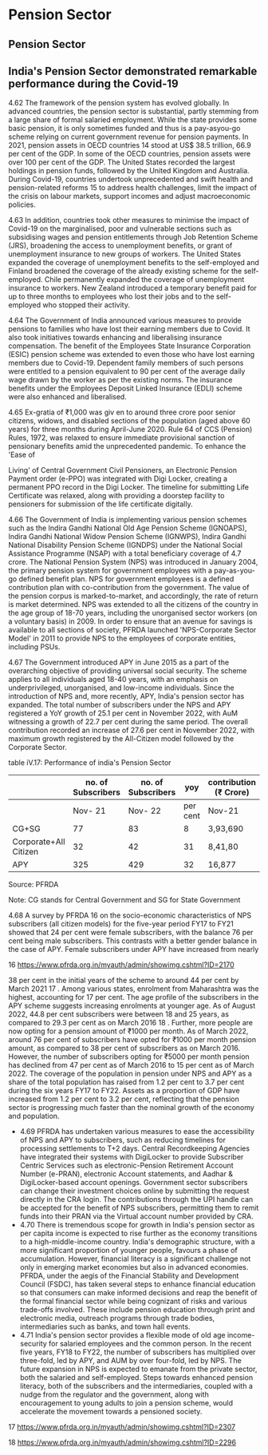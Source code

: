 # Pension Sector

## Pension Sector

## India's Pension Sector demonstrated remarkable performance during the Covid-19

4.62  The framework of the pension system has evolved globally. In advanced countries, the pension sector is substantial, partly stemming from a large share of formal salaried employment. While the state provides some basic pension, it is only sometimes funded and thus is a pay-asyou-go scheme relying on current government revenue for pension payments. In 2021, pension assets in OECD countries 14 stood at US$ 38.5 trillion, 66.9 per cent of the GDP. In some of the OECD countries, pension assets were over 100 per cent of the GDP. The United States recorded the largest holdings in pension funds, followed by the United Kingdom and Australia. During Covid-19, countries undertook unprecedented and swift health and pension-related reforms 15 to address health challenges, limit the impact of the crisis on labour markets, support incomes and adjust macroeconomic policies.

4.63  In  addition,  countries  took  other  measures  to  minimise  the  impact  of  Covid-19  on  the marginalised, poor and vulnerable sections such as subsidising wages and pension entitlements through  Job  Retention  Scheme  (JRS),  broadening  the  access  to  unemployment  benefits,  or grant of unemployment insurance to new groups of workers. The United States expanded the coverage of unemployment benefits to the self-employed and Finland broadened the coverage of the already existing scheme for the self-employed. Chile permanently expanded the coverage of unemployment insurance to workers. New Zealand introduced a temporary benefit paid for up to three months to employees who lost their jobs and to the self-employed who stopped their activity.

4.64  The Government of India announced various measures to provide pensions to families who have lost their earning members due to Covid. It also took initiatives towards enhancing and liberalising insurance compensation. The benefit of the Employees State Insurance Corporation (ESIC) pension scheme was extended to even those who have lost earning members due to Covid-19. Dependent family members of such persons were entitled to a pension equivalent to 90 per cent of the average daily wage drawn by the worker as per the existing norms. The insurance benefits under the Employees Deposit Linked Insurance (EDLI) scheme were also enhanced and liberalised.

4.65  Ex-gratia of ₹1,000 was giv en to around three crore poor senior citizens, widows, and disabled sections of the population (aged above 60 years) for three months during April-June 2020. Rule 64 of CCS (Pension) Rules, 1972, was relaxed to ensure immediate provisional sanction of pensionary benefits amid the unprecedented pandemic. To enhance the 'Ease of

Living' of Central Government Civil Pensioners, an Electronic Pension Payment order (e-PPO) was integrated with Digi Locker, creating a permanent PPO record in the Digi Locker. The timeline for submitting Life Certificate was relaxed, along with providing a doorstep facility to pensioners for submission of the life certificate digitally.

4.66  The Government of India is implementing various pension schemes such as the Indira Gandhi  National  Old  Age  Pension  Scheme  (IGNOAPS),  Indira  Gandhi  National  Widow Pension  Scheme  (IGNWPS),  Indira  Gandhi  National  Disability  Pension  Scheme  (IGNDPS) under the National Social Assistance Programme (NSAP) with a total beneficiary coverage of 4.7 crore. The National Pension System (NPS) was introduced in January 2004, the primary pension system for government employees with a pay-as-you-go defined benefit plan. NPS for government employees is a defined contribution plan with co-contribution from the government. The value of the pension corpus is marked-to-market, and accordingly, the rate of return is market determined. NPS was extended to all the citizens of the country in the age group of 18-70 years, including the unorganised sector workers (on a voluntary basis) in 2009. In order to ensure that an avenue for savings is available to all sections of society, PFRDA launched 'NPS-Corporate Sector Model' in 2011 to provide NPS to the employees of corporate entities, including PSUs.

4.67  The Government introduced APY in June 2015 as a part of the overarching objective of providing universal social security. The scheme applies to all individuals aged 18-40 years, with  an  emphasis  on  underprivileged,  unorganised,  and  low-income  individuals.  Since  the introduction of NPS and, more recently, APY, India's pension sector has expanded. The total number of subscribers under the NPS and APY registered a YoY growth of 25.1 per cent in November 2022, with AuM witnessing a growth of 22.7 per cent during the same period. The overall contribution recorded an increase of 27.6 per cent in November 2022, with maximum growth registered by the All-Citizen model followed by the Corporate Sector.

table iV.17: Performance of india's Pension Sector

|                       | no. of Subscribers   | no. of Subscribers   | yoy      | contribution (₹ Crore)   | contribution (₹ Crore)   | yoy      | aUM (₹ Crore)   | aUM (₹ Crore)   | yoy      |
|-----------------------|----------------------|----------------------|----------|--------------------------|--------------------------|----------|-----------------|-----------------|----------|
|                       | Nov- 21              | Nov- 22              | per cent | Nov-21                   | Nov-22                   | per cent | Nov-21          | Nov-22          | per cent |
| CG+SG                 | 77                   | 83                   | 8        | 3,93,690                 | 4,89,855                 | 24       | 5,55,932        | 6,67,255        | 20       |
| Corporate+All Citizen | 32                   | 42                   | 31       | 8,41,80                  | 1,19,817                 | 42       | 1,07,554        | 1,46,705        | 36       |
| APY                   | 325                  | 429                  | 32       | 16,877                   | 22,437                   | 33       | 19,352          | 24,829          | 28       |

Source: PFRDA

Note: CG stands for Central Government and SG for State Government

4.68  A  survey  by  PFRDA 16 on  the  socio-economic  characteristics  of  NPS  subscribers  (all citizen models) for the five-year period FY17 to FY21 showed that 24 per cent were female subscribers, with the balance 76 per cent being male subscribers. This contrasts with a better gender balance in the case of APY. Female subscribers under APY have increased from nearly

16 https://www.pfrda.org.in/myauth/admin/showimg.cshtml?ID=2170

38 per cent in the initial years of the scheme to around 44 per cent by March 2021 17 . Among various states, enrolment from Maharashtra was the highest, accounting for 17 per cent. The age profile of the subscribers in the APY scheme suggests increasing enrolments at younger age. As of August 2022, 44.8 per cent subscribers were between 18 and 25 years, as compared to 29.3 per cent as on March 2016 18 . Further, more people are now opting for a pension amount of ₹1000 per month. As of March 2022, around 76 per cent of subscribers have opted for ₹1000 per month pension amount, as compared to 38 per cent of subscribers as on March 2016. However, the number of subscribers opting for ₹5000 per month pension has declined from 47 per cent as of March 2016 to 15 per cent as of March 2022. The coverage of the population in pension under NPS and APY as a share of the total population has raised from 1.2 per cent to 3.7 per cent during the six years FY17 to FY22. Assets as a proportion of GDP have increased from 1.2 per cent to 3.2 per cent, reflecting that the pension sector is progressing much faster than the nominal growth of the economy and population.

- 4.69  PFRDA  has  undertaken  various  measures  to  ease  the  accessibility  of  NPS  and  APY to  subscribers,  such  as  reducing  timelines  for  processing  settlements  to  T+2  days.  Central Recordkeeping Agencies have integrated their systems with DigiLocker to provide Subscriber Centric Services such as electronic-Pension Retirement Account Number (e-PRAN), electronic Account statements, and Aadhar &amp; DigiLocker-based account openings. Government sector subscribers can change their investment choices online by submitting the request directly in the CRA login. The contributions through the UPI handle can be accepted for the benefit of NPS subscribers, permitting them to remit funds into their PRAN via the Virtual account number provided by CRA.
- 4.70  There is tremendous scope for growth in India's pension sector as per capita income is expected to rise further as the economy transitions to a high-middle-income country. India's demographic structure, with a more significant proportion of younger people, favours a phase of accumulation. However, financial literacy is a significant challenge not only in emerging market economies but also in advanced economies. PFRDA, under the aegis of the Financial Stability and Development Council (FSDC), has taken several steps to enhance financial education so that consumers can make informed decisions and reap the benefit of the formal financial sector while being cognizant of risks and various trade-offs involved. These include pension education through  print  and  electronic  media,  outreach  programs  through  trade  bodies,  intermediaries such as banks, and town hall events.
- 4.71  India's pension sector provides a flexible mode of old age income-security for salaried employees and the common person. In the recent five years, FY18 to FY22, the number of subscribers has multiplied over three-fold, led by APY, and AUM by over four-fold, led by NPS. The future expansion in NPS is expected to emanate from the private sector, both the salaried and self-employed. Steps towards enhanced pension literacy, both of the subscribers and the intermediaries, coupled with a nudge from the regulator and the government, along with encouragement to young adults to join a pension scheme, would accelerate the movement towards a pensioned society.

17 https://www.pfrda.org.in/myauth/admin/showimg.cshtml?ID=2307

18 https://www.pfrda.org.in/myauth/admin/showimg.cshtml?ID=2296
